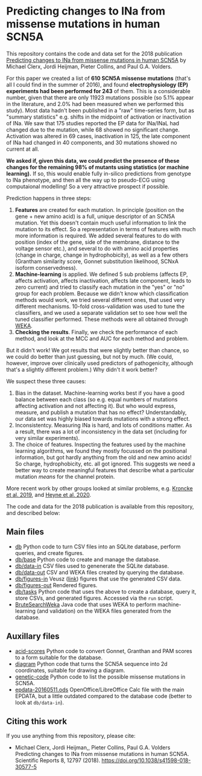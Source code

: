 # Predicting changes to INa from missense mutations in human SCN5A

This repository contains the code and data set for the 2018 publication [Predicting changes to INa from missense mutations in human SCN5A](https://doi.org/10.1038/s41598-018-30577-5) by Michael Clerx, Jordi Heijman, Pieter Collins, and Paul G.A. Volders.

For this paper we created a list of **610 SCN5A missense mutations** (that's all I could find in the summer of 2016), and found **electrophysiology (EP) experiments had been performed for 243** of them.
This is a considerable number, given that there are only 11923 mutations possible (so 5.1% appear in the literature, and 2.0% had been measured when we performed this study).
Most data hadn't been published in a "raw" time-series form, but as "summary statistics" e.g. shifts in the midpoint of activation or inactivation of INa.
We saw that 175 studies reported the EP data for INa/INaL had changed due to the mutation, while 68 showed no significant change.
Activation was altered in 69 cases, inactivation in 125, the late component of INa had changed in 40 components, and 30 mutations showed no current at all.

**We asked if, given this data, we could predict the presence of these changes for the remaining 98% of mutants using statistics (or machine learning).**
If so, this would enable fully in-silico predictions from genotype to INa phenotype, and then all the way up to pseudo-ECG using computaional modelling!
So a very attractive prospect if possible.

Prediction happens in three steps:

1. **Features** are created for each mutation.
   In principle (position on the gene + new amino acid) is a full, unique descriptor of an SCN5A mutation.
   Yet this doesn't contain much useful information to link the mutation to its effect.
   So a representation in terms of features with much more information is required.
   We added several features to do with position (index of the gene, side of the membrane, distance to the voltage sensor etc.), and several to do with amino acid properties (change in charge, change in hydrophobicity), as well as a few others (Grantham similarity score, Gonnet substitution likelihood, SCNxA isoform conservedness).
2. **Machine-learning** is applied. 
  We defined 5 sub problems (affects EP, affects activation, affects inactivation, affects late component, leads to zero current) and tried to classify each mutation in the "yes" or "no" group for each problem.
  Because we didn't know which classification methods would work, we tried several different ones, that used very different mechanisms.
  10-fold cross-validation was used to tune the classifiers, and we used a separate validation set to see how well the tuned classifier performed.
  These methods were all obtained through [WEKA](https://www.cs.waikato.ac.nz/ml/weka/).
3. **Checking the results**.
   Finally, we check the performance of each method, and look at the MCC and AUC for each method and problem.

But it didn't work!
We got results that were slightly better than chance, so we could do better than just guessing, but not by much.
(We could, however, improve over clinically used predictors of pathogenicity, although that's a slightly different problem.)
Why didn't it work better?

We suspect these three causes:

1. Bias in the dataset. 
   Machine-learning works best if you have a good balance between each class (so e.g. equal numbers of mutations affecting activation and not affecting it).
   But who would express, measure, and publish a mutation that has no effect?
   Understandably, our data set was highly biased towards mutations with a strong effect.
2. Inconsistentcy.
   Measuring INa is hard, and lots of conditions matter.
   As a result, there was a lot of inconsistency in the data set (including for very similar experiments).
3. The choice of features.
   Inspecting the features used by the machine learning algorithms, we found they mostly focussed on the positional information, but got hardly anything from the old and new amino acids!
   So charge, hydrophobicity, etc. all got ignored.
   This suggests we need a better way to create meaningful features that describe what a particular mutation _means_ for the channel protein.

More recent work by other groups looked at similar problems, e.g. [Kroncke et al. 2019](https://doi.org/10.1016/j.csbj.2019.01.008), and [Heyne et al. 2020](https://doi.org/10.1126/scitranslmed.aay6848).

The code and data for the 2018 publication is available from this repository, and described below:

## Main files

- [db](db) Python code to turn CSV files into an SQLite database, perform queries, and create figures.
- [db/base](db/base) Python code to create and manage the database.
- [db/data-in](db/data-in) CSV files used to genenerate the SQLite database.
- [db/data-out](db/data-out) CSV and WEKA files created by querying the database.
- [db/figures-in](db/figures-in) Veusz ([link](https://veusz.github.io/)) figures that use the generated CSV data.
- [db/figures-out](db/figures-out) Rendered figures.
- [db/tasks](db/tasks) Python code that uses the above to create a database, query it, store CSVs, and generated figures. Accessed via the `run` script.
- [BruteSearchWeka](BruteSearchWeka) Java code that uses WEKA to perform machine-learning (and validation) on the WEKA files generated from the database.

## Auxillary files

- [acid-scores](acid-scores) Python code to convert Gonnet, Granthan and PAM scores to a form suitable for the database.
- [diagram](diagram) Python code that turns the SCN5A sequence into 2d coordinates, suitable for drawing a diagram.
- [genetic-code](genetic-code) Python code to list the possible missense mutations in SCN5A.
- [epdata-20160511.ods](epdata-20160511.ods) OpenOffice/LibreOffice Calc file with the main EPDATA, but a little outdated compared to the database code (better to look at `db/data-in`).

## Citing this work

If you use anything from this repository, please cite:

- Michael Clerx, Jordi Heijman,, Pieter Collins, Paul G.A. Volders
  Predicting changes to INa from missense mutations in human SCN5A.
  Scientific Reports 8, 12797 (2018).
  https://doi.org/10.1038/s41598-018-30577-5
